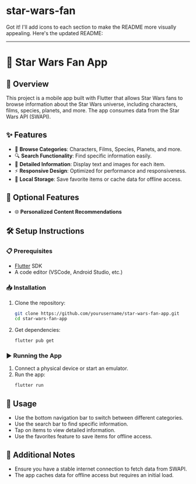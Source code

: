 # star-wars-fan
Got it! I'll add icons to each section to make the README more visually appealing. Here's the updated README:

---

# 🌟 Star Wars Fan App

## 📖 Overview
This project is a mobile app built with Flutter that allows Star Wars fans to browse information about the Star Wars universe, including characters, films, species, planets, and more. The app consumes data from the Star Wars API (SWAPI).

## ✨ Features
- 📂 **Browse Categories**: Characters, Films, Species, Planets, and more.
- 🔍 **Search Functionality**: Find specific information easily.
- 📝 **Detailed Information**: Display text and images for each item.
- ⚡ **Responsive Design**: Optimized for performance and responsiveness.
- 💾 **Local Storage**: Save favorite items or cache data for offline access.
 

## 🚀 Optional Features
- 🌐 **Personalized Content Recommendations**

## 🛠️ Setup Instructions

### 📋 Prerequisites
- [Flutter](https://flutter.dev/docs/get-started/install) SDK
- A code editor (VSCode, Android Studio, etc.)

### 📥 Installation
1. Clone the repository:
   ```bash
   git clone https://github.com/yourusername/star-wars-fan-app.git
   cd star-wars-fan-app
   ```
2. Get dependencies:
   ```bash
   flutter pub get
   ```

### ▶️ Running the App
1. Connect a physical device or start an emulator.
2. Run the app:
   ```bash
   flutter run
   ```


## 📱 Usage
- Use the bottom navigation bar to switch between different categories.
- Use the search bar to find specific information.
- Tap on items to view detailed information.
- Use the favorites feature to save items for offline access.

## 📌 Additional Notes
- Ensure you have a stable internet connection to fetch data from SWAPI.
- The app caches data for offline access but requires an initial load.

 
 

 
 
